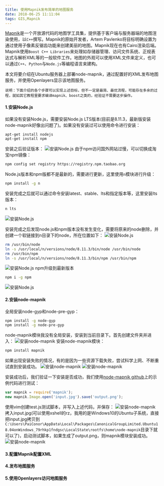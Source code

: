 ```yaml
---
title: 使用Mapnik发布简单的地图服务
date: 2018-06-25 11:11:04
tags: GIS,Mapnik
---
```


[Mapnik](http://mapnik.org)是一个开放源代码的地图学工具集，提供基于客户端与服务器端的地图渲染使用，以`C++`撰写。Mapnik的原始开发者，Artem Pavlenko将目标明确设置为通过使用子像素反锯齿功能来创建美丽的地图。Mapnik现在也有Cairo渲染后端。Mapnik使用`Boost C++ Libraries`来处理如存储器管理、访问文件系统、正规表达式与解析XML等的一般软件工作。地图的外观可以使用XML文件来定义，也可以通过`C++`、`Python`与`Node.js`等编程语言来建构。

本文将要介绍在Ubuntu服务器上部署node-mapnik，通过配置好的XML发布地图服务，并使用Openlayers显示该地图服务。

```
说明：下面介绍的各个步骤可以实现上述目标，但不一定是最简、最优流程，可能存在多余的过程，就如其它教程里要求编译mapnik、boost之类的，经验证不需要这步操作。
```

#### 1.安装Node.js
如果没有安装Node.js，需要安装Node.js LTS版本(目前是8.11.3，最新版安装node-mapnik好像出问题了)。如果没有安装过可以使用命令进行安装：
```bash
apt-get install nodejs
apt-get install npm
```
安装之后验证版本：
![安装Node.js](nodemapniktest/1.jpg)
由于npm访问国外网站过慢，可以切换成淘宝npm镜像：
```bash
npm config set registry https://registry.npm.taobao.org
```
Node.js版本和npm版都不是最新的，需要进行更新，这里使用`n`模块进行升级：
```bash
npm install -g n
```

安装完成之后就可以通过命令安装latest、stable、lts和指定版本等，这里安装lts版本：
```bash
n lts
```
![安装Node.js](nodemapniktest/2.jpg)

安装完成之后发现node.js和npm版本没有发生变化，需要将原来的node删除，并创建一个软链接到n目录下的node，所在位置如下：
![安装Node.js](nodemapniktest/3.jpg)
```bash
rm /usr/bin/node
ln -s /usr/local/n/versions/node/8.11.3/bin/node /usr/bin/node
rm /usr/bin/npm
ln -s /usr/local/n/versions/node/8.11.3/bin/npm /usr/bin/npm
```
![安装Node.js](nodemapniktest/4.jpg)
npm升级到最新版本
```bash
npm i -g npm
```
![安装Node.js](nodemapniktest/5.jpg)

#### 2.安装node-mapnik
全局安装node-gyp和node-pre-gyp：
```bash
npm install -g node-gyp
npm install -g node-pre-gyp
```
node-mapnik模块我没有全局安装，安装到当前目录下。首先创建文件夹并进入：
![安装node-mapnik](nodemapniktest/6.jpg)
安装node-mapnik模块：
```bash
npm install mapnik
```
如果出现安装失败的情况，有的是因为一些资源下载失败，尝试科学上网、不断重试直到安装成功。
![安装node-mapnik](nodemapniktest/7.jpg)
![安装node-mapnik](nodemapniktest/8.jpg)

安装成功后，我们验证一下安装是否成功，我们使用[node-mapnik github](https://github.com/mapnik/node-mapnik)上的示例代码进行测试：
```javascript
var mapnik = require('mapnik');
new mapnik.Image.open('input.jpg').save('output.png');
```
使用vim创建test.js测试脚本，并写入上述代码，并保存：
![安装node-mapnik](nodemapniktest/9.jpg)
拷入input.jpg(可以使用xshell的rz，我用的是Windows10的Ubuntu子系统，直接把input.jpg拷贝到`C:\Users\PaiConor\AppData\Local\Packages\CanonicalGroupLimited.Ubuntu18.04onWindows_79rhkp1fndgsc\LocalState\rootfs\home\node-mapnik`目录下就可以了)，启动测试脚本，如果生成了output.png，则mapnik模块安装成功。
![安装node-mapnik](nodemapniktest/10.jpg)

#### 3.配置Mapnik配置XML

#### 4.发布地图服务

#### 5.使用Openlayers访问地图服务